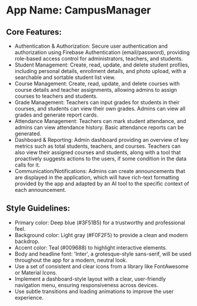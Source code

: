 # **App Name**: CampusManager

## Core Features:

- Authentication & Authorization: Secure user authentication and authorization using Firebase Authentication (email/password), providing role-based access control for administrators, teachers, and students.
- Student Management: Create, read, update, and delete student profiles, including personal details, enrollment details, and photo upload, with a searchable and sortable student list view.
- Course Management: Create, read, update, and delete courses with course details and teacher assignments, allowing admins to assign courses to teachers and students.
- Grade Management: Teachers can input grades for students in their courses, and students can view their own grades. Admins can view all grades and generate report cards.
- Attendance Management: Teachers can mark student attendance, and admins can view attendance history. Basic attendance reports can be generated.
- Dashboard & Reporting: Admin dashboard providing an overview of key metrics such as total students, teachers, and courses. Teachers can also view their assigned courses and students, along with a tool that proactively suggests actions to the users, if some condition in the data calls for it.
- Communication/Notifications: Admins can create announcements that are displayed in the application, which will have rich-text formatting provided by the app and adapted by an AI tool to the specific context of each announcement.

## Style Guidelines:

- Primary color: Deep blue (#3F51B5) for a trustworthy and professional feel.
- Background color: Light gray (#F0F2F5) to provide a clean and modern backdrop.
- Accent color: Teal (#009688) to highlight interactive elements.
- Body and headline font: 'Inter', a grotesque-style sans-serif, will be used throughout the app for a modern, neutral look.
- Use a set of consistent and clear icons from a library like FontAwesome or Material Icons.
- Implement a dashboard-style layout with a clear, user-friendly navigation menu, ensuring responsiveness across devices.
- Use subtle transitions and loading animations to improve the user experience.
